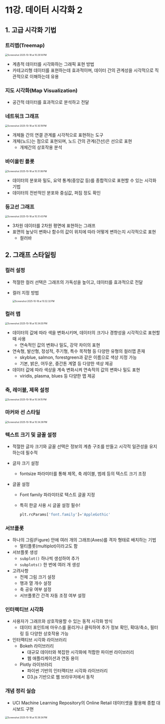 # 11강. 데이터 시각화 2

## 1. 고급 시각화 기법

### 트리맵(Treemap)

<img src="./assets/Screenshot 2025-10-18 at 10.29.14 PM.png" alt="Screenshot 2025-10-18 at 10.29.14 PM" style="zoom:50%;" />

- 계층적 데이터를 시각화하는 그래픽 표현 방법
- 카테고리형 데이터를 표현하는데 효과적이며, 데이터 간의 관계성을 시각적으로 직관적으로 이해하는데 유용



### 지도 시각화(Map Visualization)

- 공간적 데이터를 효과적으로 분석하고 전달



### 네트워크 그래프

<img src="./assets/Screenshot 2025-10-18 at 10.30.19 PM.png" alt="Screenshot 2025-10-18 at 10.30.19 PM" style="zoom:50%;" />

- 개체들 간의 연결 관계를 시각적으로 표현하는 도구
- 개체(노드)는 점으로 표현되며, 노드 간의 관계(간선)은 선으로 표현
  - 개체간의 상호작용 분석



### 바이올린 플롯

<img src="./assets/Screenshot 2025-10-18 at 10.31.06 PM.png" alt="Screenshot 2025-10-18 at 10.31.06 PM" style="zoom:50%;" />

- 데이터의 분포와 밀도, 요약 통계(중앙값 등)를 종합적으로 표현할 수 있는 시각화 기법
- 데이터의 전반적인 분포와 중심값, 퍼짐 정도 확인



### 등고선 그래프

<img src="./assets/Screenshot 2025-10-18 at 10.31.43 PM.png" alt="Screenshot 2025-10-18 at 10.31.43 PM" style="zoom:50%;" />

- 3차원 데이터를 2차원 평면에 표현하는 그래프
- 표면의 높낮이 변화나 함수의 값이 위치에 따라 어떻게 변하는지 시각적으로 표현
  - 컬러바



## 2. 그래프 스타일링

### 컬러 설정

- 적절한 컬러 선택은 그래프의 가독성을 높이고, 데이터를 효과적으로 전달

- 컬러 지정 방법

  <img src="./assets/Screenshot 2025-10-18 at 10.32.32 PM.png" alt="Screenshot 2025-10-18 at 10.32.32 PM" style="zoom:50%;" />



### 컬러 맵

<img src="./assets/Screenshot 2025-10-18 at 10.34.00 PM.png" alt="Screenshot 2025-10-18 at 10.34.00 PM" style="zoom:50%;" />

- 데이터의 값에 따라 색을 변화시키며, 데이터의 크기나 경향성을 시각적으로 표현할 때 사용
  - 연속적인 값의 변화나 밀도, 강약 차이의 표현
- 연속형, 발산형, 정성적, 주기형, 특수 목적형 등 다양한 유형의 컬러맵 존재
  - skyblue, salmon, forestgreen과 같은 이름으로 색상 지정 가능
  - 기본, 밝은, 어두운, 중간톤 계열 등 다양한 색상 제공
- 데이터 값에 따라 색상을 계속 변화시켜 연속적의 값의 변화나 밀도 표현
  - viridis, plasma, blues 등 다양한 맵 제공



### 축, 레이블, 제목 설정

<img src="./assets/Screenshot 2025-10-18 at 10.34.15 PM.png" alt="Screenshot 2025-10-18 at 10.34.15 PM" style="zoom:50%;" />



### 마커와 선 스타일

<img src="./assets/Screenshot 2025-10-18 at 10.34.38 PM.png" alt="Screenshot 2025-10-18 at 10.34.38 PM" style="zoom:50%;" />



### 텍스트 크기 및 글꼴 설정

- 적절한 글자 크기와 글꼴 선택은 정보의 계층 구조를 만들고 시각적 일관성을 유지하는데 필수적

- 글자 크기 설정

  - fontsize 파라미터를 통해 제목, 축 레이블, 범례 등의 텍스트 크기 조정

- 글꼴 설정

  - Font family 파라미터로 텍스트 글꼴 지정

  - 특히 한글 사용 시 글꼴 설정 필수!

    ```python
    plt.rcParams['font.family']='AppleGothic'
    ```

    

### 서브플롯

- 하나의 그림(Figure) 안에 여러 개의 그래프(Axes)를 격자 형태로 배치하는 기법
  - 멀티플롯(multiplot)이라고도 함
- 서브플롯 생성
  - `subplot()` 하나씩 생성하여 추가
  - `subplots()` 한 번에 여러 개 생성
- 고려사항
  - 전체 그림 크기 설정
  - 행과 열 개수 설정
  - 축 공유 여부 설정
  - 서브플롯간 간격 자동 조정 여부 설정



### 인터랙티브 시각화

- 사용자가 그래프와 상호작용할 수 있는 동적 시각화 방식
  - 데이터 포인트에 마우스를 올리거나 클릭하여 추가 정보 확인, 확대/축소, 필터링 등 다양한 상호작용 가능
- 인터랙티브 시각화 라이브러리
  - Bokeh 라이브러리
    - 대규모 데이터와 복잡한 시각화에 적합한 파이썬 라이브러리
    - 웹 애플리케이션과 연동 용이
  - Plotly 라이브러리
    - 파이썬 기반의 인터랙티브 시각화 라이브러리
    - D3.js 기반으로 웹 브라우저에서 동작



### 개념 정리 실습

- UCI Machine Learning Repository의 Online Retail 데이터셋을 활용해 종합 대시보드 구현

<img src="./assets/Screenshot 2025-10-18 at 10.39.34 PM.png" alt="Screenshot 2025-10-18 at 10.39.34 PM" style="zoom:50%;" />